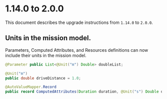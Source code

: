 # 1.14.0 to 2.0.0

This document describes the upgrade instructions from `1.14.0` to `2.0.0`.

## Units in the mission model.

Parameters, Computed Attributes, and Resources definitions can now include their units in the mission model.

```java
@Parameter public List<@Unit("m") Double> doubleList;

@Unit("m")
public double driveDistance = 1.0;

@AutoValueMapper.Record
public record ComputedAttributes(Duration duration, @Unit("s") Double durationInSeconds) {}
```
